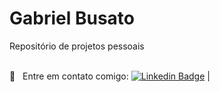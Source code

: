 # Gabriel Busato
Repositório de projetos pessoais

 
 <br/> :email: &nbsp; Entre em contato comigo: [![Linkedin Badge](https://img.shields.io/badge/-Busato-blue?style=flat-square&logo=Linkedin&logoColor=white&link=https://https://www.linkedin.com/in/gabriel-busato-a05883215/)](https://www.linkedin.com/in/gabriel-busato-a05883215/) 
|
